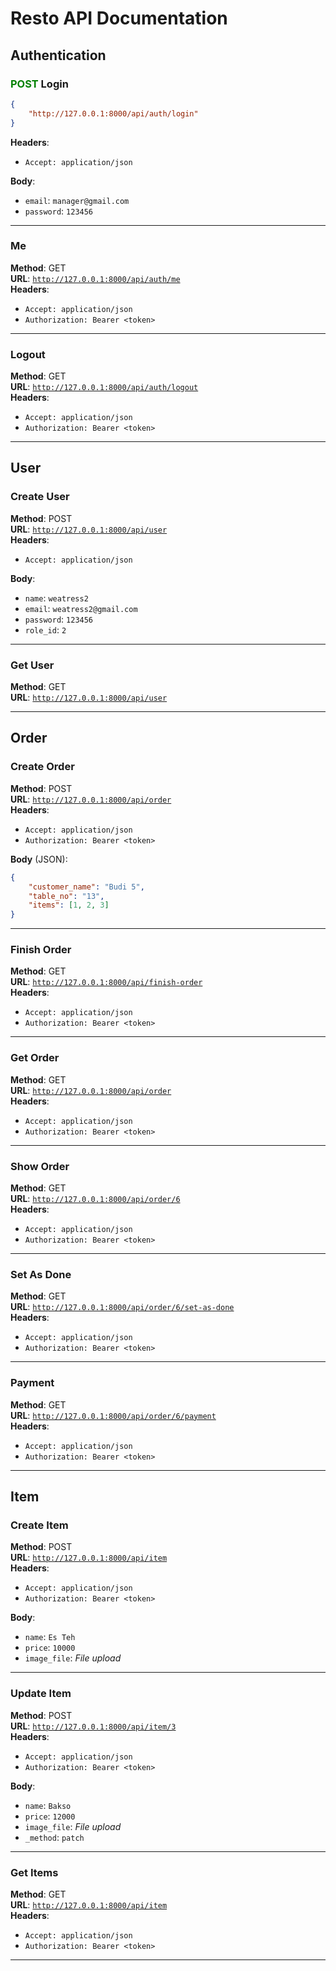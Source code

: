 <!-- <p align="center"><a href="https://laravel.com" target="_blank"><img src="https://raw.githubusercontent.com/laravel/art/master/logo-lockup/5%20SVG/2%20CMYK/1%20Full%20Color/laravel-logolockup-cmyk-red.svg" width="400" alt="Laravel Logo"></a></p>

<p align="center">
<a href="https://github.com/laravel/framework/actions"><img src="https://github.com/laravel/framework/workflows/tests/badge.svg" alt="Build Status"></a>
<a href="https://packagist.org/packages/laravel/framework"><img src="https://img.shields.io/packagist/dt/laravel/framework" alt="Total Downloads"></a>
<a href="https://packagist.org/packages/laravel/framework"><img src="https://img.shields.io/packagist/v/laravel/framework" alt="Latest Stable Version"></a>
<a href="https://packagist.org/packages/laravel/framework"><img src="https://img.shields.io/packagist/l/laravel/framework" alt="License"></a>
</p>

## About Laravel

Laravel is a web application framework with expressive, elegant syntax. We believe development must be an enjoyable and creative experience to be truly fulfilling. Laravel takes the pain out of development by easing common tasks used in many web projects, such as:

- [Simple, fast routing engine](https://laravel.com/docs/routing).
- [Powerful dependency injection container](https://laravel.com/docs/container).
- Multiple back-ends for [session](https://laravel.com/docs/session) and [cache](https://laravel.com/docs/cache) storage.
- Expressive, intuitive [database ORM](https://laravel.com/docs/eloquent).
- Database agnostic [schema migrations](https://laravel.com/docs/migrations).
- [Robust background job processing](https://laravel.com/docs/queues).
- [Real-time event broadcasting](https://laravel.com/docs/broadcasting).

Laravel is accessible, powerful, and provides tools required for large, robust applications.

## Learning Laravel

Laravel has the most extensive and thorough [documentation](https://laravel.com/docs) and video tutorial library of all modern web application frameworks, making it a breeze to get started with the framework.

You may also try the [Laravel Bootcamp](https://bootcamp.laravel.com), where you will be guided through building a modern Laravel application from scratch.

If you don't feel like reading, [Laracasts](https://laracasts.com) can help. Laracasts contains over 2000 video tutorials on a range of topics including Laravel, modern PHP, unit testing, and JavaScript. Boost your skills by digging into our comprehensive video library.

## Laravel Sponsors

We would like to extend our thanks to the following sponsors for funding Laravel development. If you are interested in becoming a sponsor, please visit the Laravel [Patreon page](https://patreon.com/taylorotwell).

### Premium Partners

- **[Vehikl](https://vehikl.com/)**
- **[Tighten Co.](https://tighten.co)**
- **[Kirschbaum Development Group](https://kirschbaumdevelopment.com)**
- **[64 Robots](https://64robots.com)**
- **[Cubet Techno Labs](https://cubettech.com)**
- **[Cyber-Duck](https://cyber-duck.co.uk)**
- **[Many](https://www.many.co.uk)**
- **[Webdock, Fast VPS Hosting](https://www.webdock.io/en)**
- **[DevSquad](https://devsquad.com)**
- **[Curotec](https://www.curotec.com/services/technologies/laravel/)**
- **[OP.GG](https://op.gg)**
- **[WebReinvent](https://webreinvent.com/?utm_source=laravel&utm_medium=github&utm_campaign=patreon-sponsors)**
- **[Lendio](https://lendio.com)**

## Contributing

Thank you for considering contributing to the Laravel framework! The contribution guide can be found in the [Laravel documentation](https://laravel.com/docs/contributions).

## Code of Conduct

In order to ensure that the Laravel community is welcoming to all, please review and abide by the [Code of Conduct](https://laravel.com/docs/contributions#code-of-conduct).

## Security Vulnerabilities

If you discover a security vulnerability within Laravel, please send an e-mail to Taylor Otwell via [taylor@laravel.com](mailto:taylor@laravel.com). All security vulnerabilities will be promptly addressed.

## License

The Laravel framework is open-sourced software licensed under the [MIT license](https://opensource.org/licenses/MIT). -->

# Resto API Documentation

## Authentication

### <font color="green"> POST </font> Login

```json
{
    "http://127.0.0.1:8000/api/auth/login"
}
```

**Headers**:

-   `Accept: application/json`

**Body**:

-   `email`: `manager@gmail.com`
-   `password`: `123456`

---

### Me

**Method**: GET  
**URL**: [`http://127.0.0.1:8000/api/auth/me`](http://127.0.0.1:8000/api/auth/me)  
**Headers**:

-   `Accept: application/json`
-   `Authorization: Bearer <token>`

---

### Logout

**Method**: GET  
**URL**: [`http://127.0.0.1:8000/api/auth/logout`](http://127.0.0.1:8000/api/auth/logout)  
**Headers**:

-   `Accept: application/json`
-   `Authorization: Bearer <token>`

---

## User

### Create User

**Method**: POST  
**URL**: [`http://127.0.0.1:8000/api/user`](http://127.0.0.1:8000/api/user)  
**Headers**:

-   `Accept: application/json`

**Body**:

-   `name`: `weatress2`
-   `email`: `weatress2@gmail.com`
-   `password`: `123456`
-   `role_id`: `2`

---

### Get User

**Method**: GET  
**URL**: [`http://127.0.0.1:8000/api/user`](http://127.0.0.1:8000/api/user)

---

## Order

### Create Order

**Method**: POST  
**URL**: [`http://127.0.0.1:8000/api/order`](http://127.0.0.1:8000/api/order)  
**Headers**:

-   `Accept: application/json`
-   `Authorization: Bearer <token>`

**Body** (JSON):

```json
{
    "customer_name": "Budi 5",
    "table_no": "13",
    "items": [1, 2, 3]
}
```

---

### Finish Order

**Method**: GET  
**URL**: [`http://127.0.0.1:8000/api/finish-order`](http://127.0.0.1:8000/api/finish-order)  
**Headers**:

-   `Accept: application/json`
-   `Authorization: Bearer <token>`

---

### Get Order

**Method**: GET  
**URL**: [`http://127.0.0.1:8000/api/order`](http://127.0.0.1:8000/api/order)  
**Headers**:

-   `Accept: application/json`
-   `Authorization: Bearer <token>`

---

### Show Order

**Method**: GET  
**URL**: [`http://127.0.0.1:8000/api/order/6`](http://127.0.0.1:8000/api/order/6)  
**Headers**:

-   `Accept: application/json`
-   `Authorization: Bearer <token>`

---

### Set As Done

**Method**: GET  
**URL**: [`http://127.0.0.1:8000/api/order/6/set-as-done`](http://127.0.0.1:8000/api/order/6/set-as-done)  
**Headers**:

-   `Accept: application/json`
-   `Authorization: Bearer <token>`

---

### Payment

**Method**: GET  
**URL**: [`http://127.0.0.1:8000/api/order/6/payment`](http://127.0.0.1:8000/api/order/6/payment)  
**Headers**:

-   `Accept: application/json`
-   `Authorization: Bearer <token>`

---

## Item

### Create Item

**Method**: POST  
**URL**: [`http://127.0.0.1:8000/api/item`](http://127.0.0.1:8000/api/item)  
**Headers**:

-   `Accept: application/json`
-   `Authorization: Bearer <token>`

**Body**:

-   `name`: `Es Teh`
-   `price`: `10000`
-   `image_file`: _File upload_

---

### Update Item

**Method**: POST  
**URL**: [`http://127.0.0.1:8000/api/item/3`](http://127.0.0.1:8000/api/item/3)  
**Headers**:

-   `Accept: application/json`
-   `Authorization: Bearer <token>`

**Body**:

-   `name`: `Bakso`
-   `price`: `12000`
-   `image_file`: _File upload_
-   `_method`: `patch`

---

### Get Items

**Method**: GET  
**URL**: [`http://127.0.0.1:8000/api/item`](http://127.0.0.1:8000/api/item)  
**Headers**:

-   `Accept: application/json`
-   `Authorization: Bearer <token>`

---

